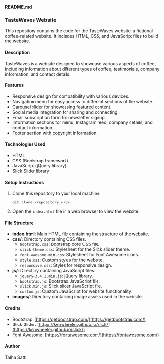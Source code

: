 **README.md**

### TasteWaves Website

This repository contains the code for the TasteWaves website, a fictional coffee-related website. It includes HTML, CSS, and JavaScript files to build the website.

#### Description

TasteWaves is a website designed to showcase various aspects of coffee, including information about different types of coffee, testimonials, company information, and contact details.

#### Features

- Responsive design for compatibility with various devices.
- Navigation menu for easy access to different sections of the website.
- Carousel slider for showcasing featured content.
- Social media integration for sharing and connecting.
- Email subscription form for newsletter signup.
- Information sections for menu, Instagram feed, company details, and contact information.
- Footer section with copyright information.

#### Technologies Used

- HTML
- CSS (Bootstrap framework)
- JavaScript (jQuery library)
- Slick Slider library

#### Setup Instructions

1. Clone this repository to your local machine.
   ```
   git clone <repository_url>
   ```

2. Open the `index.html` file in a web browser to view the website.

#### File Structure

- **index.html**: Main HTML file containing the structure of the website.
- **css/**: Directory containing CSS files.
  - `bootstrap.css`: Bootstrap core CSS file.
  - `slick-theme.css`: Stylesheet for the Slick slider theme.
  - `font-awesome.min.css`: Stylesheet for Font Awesome icons.
  - `style.css`: Custom styles for the website.
  - `responsive.css`: Styles for responsive design.
- **js/**: Directory containing JavaScript files.
  - `jquery-3.4.1.min.js`: jQuery library.
  - `bootstrap.js`: Bootstrap JavaScript file.
  - `slick.min.js`: Slick slider JavaScript file.
  - `custom.js`: Custom JavaScript for website functionality.
- **images/**: Directory containing image assets used in the website.

#### Credits

- Bootstrap: [https://getbootstrap.com/](https://getbootstrap.com/)
- Slick Slider: [https://kenwheeler.github.io/slick/](https://kenwheeler.github.io/slick/)
- Font Awesome: [https://fontawesome.com/](https://fontawesome.com/)

#### Author

Talha Satti 